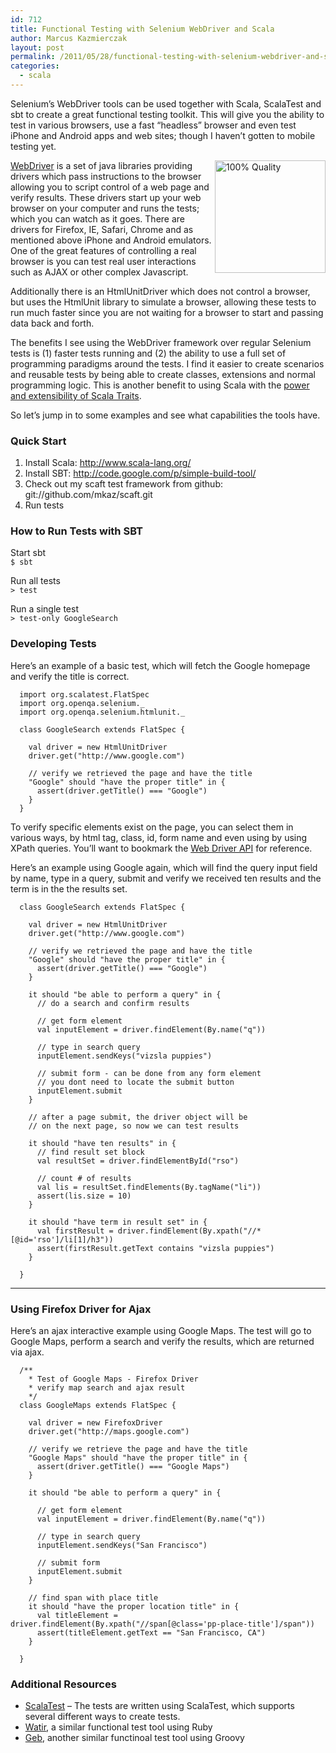 ```yaml
---
id: 712
title: Functional Testing with Selenium WebDriver and Scala
author: Marcus Kazmierczak
layout: post
permalink: /2011/05/28/functional-testing-with-selenium-webdriver-and-scala/
categories:
  - scala
---
```

Selenium&rsquo;s WebDriver tools can be used together with Scala, ScalaTest and sbt to create a great functional testing toolkit. This will give you the ability to test in various browsers, use a fast &ldquo;headless&rdquo; browser and even test iPhone and Android apps and web sites; though I haven&rsquo;t gotten to mobile testing yet.

<img src="https://mkaz.com/img/icon_quality.jpg" alt="100% Quality" title="100% Quality" border="0" width="177" height="180" align="right" /> [WebDriver][1] is a set of java libraries providing drivers which pass instructions to the browser allowing you to script control of a web page and verify results. These drivers start up your web browser on your computer and runs the tests; which you can watch as it goes. There are drivers for Firefox, IE, Safari, Chrome and as mentioned above iPhone and Android emulators. One of the great features of controlling a real browser is you can test real user interactions such as AJAX or other complex Javascript.

Additionally there is an HtmlUnitDriver which does not control a browser, but uses the HtmlUnit library to simulate a browser, allowing these tests to run much faster since you are not waiting for a browser to start and passing data back and forth.

The benefits I see using the WebDriver framework over regular Selenium tests is (1) faster tests running and (2) the ability to use a full set of programming paradigms around the tests. I find it easier to create scenarios and reusable tests by being able to create classes, extensions and normal programming logic. This is another benefit to using Scala with the [power and extensibility of Scala Traits][2].

So let&rsquo;s jump in to some examples and see what capabilities the tools have.

### Quick Start

  1. Install Scala: <http://www.scala-lang.org/>
  2. Install SBT: <http://code.google.com/p/simple-build-tool/>
  3. Check out my scaft test framework from github: git://github.com/mkaz/scaft.git
  4. Run tests

<div id="divider">
</div>

### How to Run Tests with SBT

Start sbt  
`$ sbt`

Run all tests  
`> test`

Run a single test  
`> test-only GoogleSearch`

<div id="divider">
</div>

### Developing Tests

Here&rsquo;s an example of a basic test, which will fetch the Google homepage and verify the title is correct.

<pre><code class="scala">  import org.scalatest.FlatSpec
  import org.openqa.selenium._
  import org.openqa.selenium.htmlunit._

  class GoogleSearch extends FlatSpec {

    val driver = new HtmlUnitDriver
    driver.get("http://www.google.com")

    // verify we retrieved the page and have the title
    "Google" should "have the proper title" in {
      assert(driver.getTitle() === "Google")
    }
  }
</code></pre>

To verify specific elements exist on the page, you can select them in various ways, by html tag, class, id, form name and even using by using XPath queries. You&rsquo;ll want to bookmark the [Web Driver API][3] for reference.

Here&rsquo;s an example using Google again, which will find the query input field by name, type in a query, submit and verify we received ten results and the term is in the the results set.

<pre><code class="scala">  class GoogleSearch extends FlatSpec {

    val driver = new HtmlUnitDriver
    driver.get("http://www.google.com")

    // verify we retrieved the page and have the title
    "Google" should "have the proper title" in {
      assert(driver.getTitle() === "Google")
    }

    it should "be able to perform a query" in {
      // do a search and confirm results

      // get form element
      val inputElement = driver.findElement(By.name("q"))

      // type in search query
      inputElement.sendKeys("vizsla puppies")

      // submit form - can be done from any form element
      // you dont need to locate the submit button
      inputElement.submit
    }

    // after a page submit, the driver object will be
    // on the next page, so now we can test results

    it should "have ten results" in {
      // find result set block
      val resultSet = driver.findElementById("rso")

      // count # of results
      val lis = resultSet.findElements(By.tagName("li"))
      assert(lis.size = 10)
    }

    it should "have term in result set" in {
      val firstResult = driver.findElement(By.xpath("//*[@id='rso']/li[1]/h3"))
      assert(firstResult.getText contains "vizsla puppies")
    }

  }
</code></pre>

* * *

### Using Firefox Driver for Ajax

Here&rsquo;s an ajax interactive example using Google Maps. The test will go to Google Maps, perform a search and verify the results, which are returned via ajax.

<pre><code class="scala">  /**
    * Test of Google Maps - Firefox Driver
    * verify map search and ajax result
    */
  class GoogleMaps extends FlatSpec {

    val driver = new FirefoxDriver
    driver.get("http://maps.google.com")

    // verify we retrieve the page and have the title
    "Google Maps" should "have the proper title" in {
      assert(driver.getTitle() === "Google Maps")
    }

    it should "be able to perform a query" in {

      // get form element
      val inputElement = driver.findElement(By.name("q"))

      // type in search query
      inputElement.sendKeys("San Francisco")

      // submit form
      inputElement.submit
    }

    // find span with place title
    it should "have the proper location title" in {
      val titleElement = driver.findElement(By.xpath("//span[@class='pp-place-title']/span"))
      assert(titleElement.getText == "San Francisco, CA")
    }

  }
</code></pre>

### Additional Resources

  * [ScalaTest][4] &#8211; The tests are written using ScalaTest, which supports several different ways to create tests.
  * [Watir][5], a similar functional test tool using Ruby
  * [Geb][6], another similar functinoal test tool using Groovy

 [1]: http://code.google.com/p/selenium/
 [2]: http://www.ibm.com/developerworks/java/library/j-scala04298/index.html
 [3]: http://selenium.googlecode.com/svn/trunk/docs/api/java/index.html
 [4]: http://www.scalatest.org/
 [5]: http://watir.com/
 [6]: http://geb.codehaus.org/
